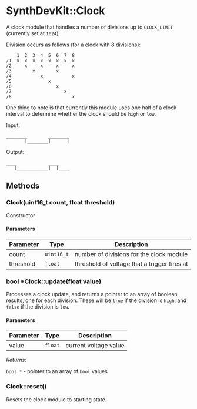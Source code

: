 # SynthDevKit::Clock

A clock module that handles a number of divisions up to `CLOCK_LIMIT` (currently
set at `1024`).

Division occurs as follows (for a clock with 8 divisions):

```
    1  2  3  4  5  6  7  8
/1  x  x  x  x  x  x  x  x
/2     x     x     x     x
/3        x        x      
/4           x           x
/5              x         
/6                 x      
/7                    x   
/8                       x
```

One thing to note is that currently this module uses one half of a clock interval
to determine whether the clock should be `high` or `low`.

Input:

```
________        ________
       |________|      |
```

Output:

```
____            ____
   |____________|  |____
```

## Methods

### Clock(uint16_t count, float threshold)

Constructor

#### Parameters

|Parameter|Type|Description|
|---------|----|-----------|
|count|`uint16_t`|number of divisions for the clock module|
|threshold|`float`|threshold of voltage that a trigger fires at|

### bool *Clock::update(float value)

Processes a clock update, and returns a pointer to an array of boolean results,
one for each division.  These will be `true` if the division is `high`, and `false`
if the division is `low`.

#### Parameters

|Parameter|Type|Description|
|---------|----|-----------|
|value|`float`|current voltage value|

_Returns:_

`bool *` - pointer to an array of `bool` values

### Clock::reset()

Resets the clock module to starting state.

